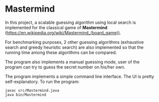 Mastermind
==========

In this project, a scalable guessing algorithm using local search is implemented for the classical game of **Mastermind** (https://en.wikipedia.org/wiki/Mastermind_(board_game)).

For benchmarking purposes, 2 other guessing algorithms (exhaustive search and greedy heuristic search) are also implemented so that the running time among these algorithms can be compared.

The program also implements a manual guessing mode, user of the program can try to guess the secret number on his/her own.

The program implements a simple command line interface. The UI is pretty self-explanatory. To run the program:

	javac src/Mastermind.java
	java bin/Mastermind

